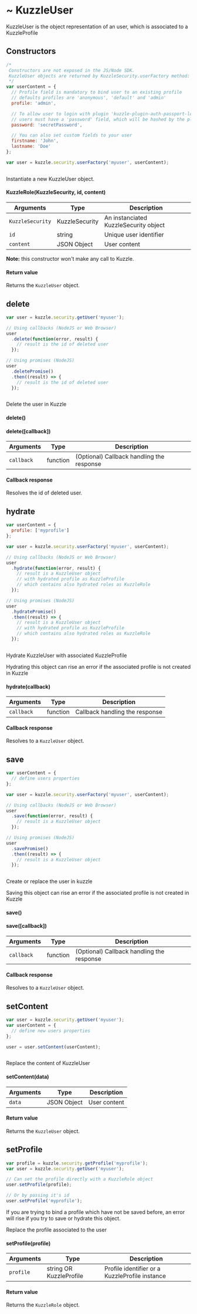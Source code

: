 # ~ KuzzleUser

KuzzleUser is the object representation of an user, which is associated to a KuzzleProfile



## Constructors

```js
/*
 Constructors are not exposed in the JS/Node SDK.
 KuzzleUser objects are returned by KuzzleSecurity.userFactory method:
 */
var userContent = {
  // Profile field is mandatory to bind user to an existing profile
  // defaults profiles are 'anonymous', 'default' and 'admin'
  profile: 'admin',

  // To allow user to login with plugin 'kuzzle-plugin-auth-passport-local'
  // users must have a 'password' field, which will be hashed by the plugin
  password: 'secretPassword',

  // You can also set custom fields to your user
  firstname: 'John',
  lastname: 'Doe'
};

var user = kuzzle.security.userFactory('myuser', userContent);
```

```java
```

Instantiate a new KuzzleUser object.

#### KuzzleRole(KuzzleSecurity, id, content)

| Arguments | Type | Description |
|---------------|---------|----------------------------------------|
| ``KuzzleSecurity`` | KuzzleSecurity | An instanciated KuzzleSecurity object |
| ``id`` | string | Unique user identifier |
| ``content`` | JSON Object | User content |

**Note:**  this constructor won't make any call to Kuzzle.

#### Return value

Returns the `KuzzleUser` object.


## delete

```js
var user = kuzzle.security.getUser('myuser');

// Using callbacks (NodeJS or Web Browser)
user
  .delete(function(error, result) {
    // result is the id of deleted user
  });

// Using promises (NodeJS)
user
  .deletePromise()
  .then((result) => {
    // result is the id of deleted user
  });
```

```java
```

Delete the user in Kuzzle

#### delete()

#### delete([callback])

| Arguments | Type | Description |
|---------------|---------|----------------------------------------|
| ``callback`` | function | (Optional) Callback handling the response |

#### Callback response

Resolves the id of deleted user.


## hydrate

```js
var userContent = {
  profile: ['myprofile']
};

var user = kuzzle.security.userFactory('myuser', userContent);

// Using callbacks (NodeJS or Web Browser)
user
  .hydrate(function(error, result) {
    // result is a KuzzleUser object
    // with hydrated profile as KuzzleProfile
    // which contains also hydrated roles as KuzzleRole
  });

// Using promises (NodeJS)
user
  .hydratePromise()
  .then((result) => {
    // result is a KuzzleUser object
    // with hydrated profile as KuzzleProfile
    // which contains also hydrated roles as KuzzleRole
  });
```

```java
```

Hydrate KuzzleUser with associated KuzzleProfile

<aside class="warning">
Hydrating this object can rise an error if the associated profile is not created in Kuzzle
</aside>

#### hydrate(callback)

| Arguments | Type | Description |
|---------------|---------|----------------------------------------|
| ``callback`` | function | Callback handling the response |

#### Callback response

Resolves to a `KuzzleUser` object.


## save

```js
var userContent = {
  // define users properties
};

var user = kuzzle.security.userFactory('myuser', userContent);

// Using callbacks (NodeJS or Web Browser)
user
  .save(function(error, result) {
    // result is a KuzzleUser object
  });

// Using promises (NodeJS)
user
  .savePromise()
  .then((result) => {
    // result is a KuzzleUser object
  });
```

```java
```

Create or replace the user in kuzzle

<aside class="warning">
Saving this object can rise an error if the associated profile is not created in Kuzzle
</aside>

#### save()

#### save([callback])

| Arguments | Type | Description |
|---------------|---------|----------------------------------------|
| ``callback`` | function | (Optional) Callback handling the response |

#### Callback response

Resolves to a `KuzzleUser` object.


## setContent

```js
var user = kuzzle.security.getUser('myuser');
var userContent = {
  // define new users properties
};

user = user.setContent(userContent);
```

```java
```

Replace the content of KuzzleUser

#### setContent(data)

| Arguments | Type | Description |
|---------------|---------|----------------------------------------|
| ``data`` | JSON Object |  User content |

#### Return value

Returns the `KuzzleUser` object.


## setProfile

```js
var profile = kuzzle.security.getProfile('myprofile');
var user = kuzzle.security.getUser('myuser');

// Can set the profile directly with a KuzzleRole object
user.setProfile(profile);

// Or by passing it's id
user.setProfile('myprofile');
```

<aside class="notice">
If you are trying to bind a profile which have not be saved before, an error will rise if you try to save or hydrate this object.
</aside>

Replace the profile associated to the user

#### setProfile(profile)

| Arguments | Type | Description |
|---------------|---------|----------------------------------------|
| ``profile`` | string OR KuzzleProfile  | Profile identifier or a KuzzleProfile instance |

#### Return value

Returns the `KuzzleRole` object.
